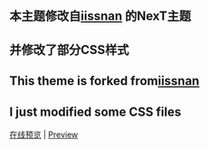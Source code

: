 ## 本主题修改自[iissnan](https://github.com/iissnan/hexo-theme-next) 的NexT主题
## 并修改了部分CSS样式

## This theme is forked from[iissnan](https://github.com/iissnan/hexo-theme-next)
## I just modified some CSS files


[在线预览](http://www.fireawayh.com) | [Preview](http://www.fireawayh.com)